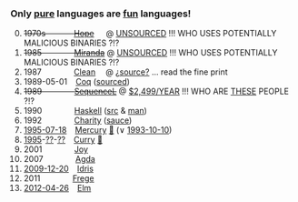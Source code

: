 ### Only [pure](https://en.wikipedia.org/wiki/List_of_programming_languages_by_type#Pure) languages are [fun](https://github.com/Fun-Using-Networks) languages!

0. ~~1970s &emsp;&emsp;&emsp; [Hope](https://en.wikipedia.org/wiki/Hope_%28programming_language%29)~~&ensp;&ensp;&ensp;@ [UNSOURCED](https://web.archive.org/web/20130801064002/http://www.hopemachine.co.uk/) !!! WHO USES POTENTIALLY MALICIOUS BINARIES ?!?
0. ~~1985 &emsp;&emsp;&emsp;&ensp; [Miranda](https://en.wikipedia.org/wiki/Miranda_%28programming_language%29)~~ @ [UNSOURCED](https://www.cs.kent.ac.uk/people/staff/dat/miranda/downloads/) !!! WHO USES POTENTIALLY MALICIOUS BINARIES ?!?
0. 1987 &emsp;&emsp;&emsp;&ensp; [Clean](https://en.wikipedia.org/wiki/Clean_%28programming_language%29) &emsp;@ [¿source?](http://clean.cs.ru.nl/Download_Clean) ... read the fine print
0. 1989-05-01 &ensp; [Coq](https://en.wikipedia.org/wiki/Coq) ([sourced](https://coq.inria.fr/download))
0. ~~1989 &emsp;&emsp;&emsp;&ensp; [SequenceL](https://en.wikipedia.org/wiki/SequenceL)~~ @ [$2,499/YEAR](https://texasmulticore.com/products/get-sequencel/) !!! WHO ARE [THESE](https://rosettacode.org/wiki/Category:SequenceL) PEOPLE ?!?
0. 1990 &emsp;&emsp;&emsp;&ensp; [Haskell](https://en.wikipedia.org/wiki/Haskell_%28programming_language%29) ([src](http://downloads.haskell.org/~ghc/) & [man](https://ghc.haskell.org/trac/ghc/wiki/Building))
0. 1992 &emsp;&emsp;&emsp;&ensp; [Charity](https://en.wikipedia.org/wiki/Charity_%28programming_language%29) ([sauce](https://github.com/mietek/charity-language))
0. [1995-07-18](http://www.mercurylang.org/news.html) &ensp; [Mercury](https://en.wikipedia.org/wiki/Mercury_%28programming_language%29) [🖖](https://www.informatik.uni-kiel.de/~mh/FLP/implementations.html) (∨ [1993-10-10](https://github.com/Mercury-Language/mercury/graphs/contributors?from=1993-10-10&to=2016-11-23&type=c))
0. [1995](https://www.informatik.uni-kiel.de/~mh/publications/papers/index.html#Year1995)-[??](http://www-ps.informatik.uni-kiel.de/currywiki/research/papers)-[??](http://www.informatik.uni-kiel.de/~curry/reports.html) &ensp; [Curry](https://en.wikipedia.org/wiki/Curry_%28programming_language%29) [🖖](https://www.informatik.uni-kiel.de/~mh/FLP/implementations.html)
0. 2001 &emsp;&emsp;&emsp;&ensp; [Joy](https://en.wikipedia.org/wiki/Joy_%28programming_language%29)
0. 2007 &emsp;&emsp;&emsp;&ensp; [Agda](https://en.wikipedia.org/wiki/Agda_%28programming_language%29)
0. [2009-12-20](http://hackage.haskell.org/package/idris-0.1.3) &ensp; [Idris](https://en.wikipedia.org/wiki/Idris_%28programming_language%29)
0. 2011 &emsp;&emsp;&emsp;&ensp; [Frege](https://en.wikipedia.org/wiki/Frege_%28programming_language%29)
0. [2012-04-26](http://hackage.haskell.org/package/Elm-0.1.0) &ensp; [Elm](https://en.wikipedia.org/wiki/Elm_%28programming_language%29)
